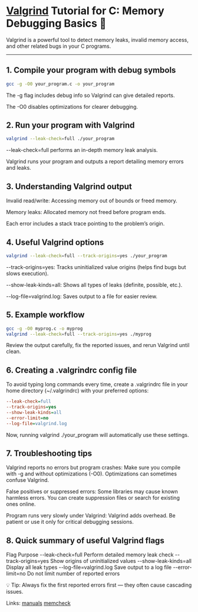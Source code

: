 # [Valgrind](https://valgrind.org/) Tutorial for C: Memory Debugging Basics 🐛

Valgrind is a powerful tool to detect memory leaks, invalid memory access, and other related bugs in your C programs.

---

## 1. Compile your program with debug symbols

```bash
gcc -g -O0 your_program.c -o your_program
```

The -g flag includes debug info so Valgrind can give detailed reports.

The -O0 disables optimizations for clearer debugging.

## 2. Run your program with Valgrind
```bash
valgrind --leak-check=full ./your_program
```

--leak-check=full performs an in-depth memory leak analysis.

Valgrind runs your program and outputs a report detailing memory errors and leaks.

## 3. Understanding Valgrind output
Invalid read/write: Accessing memory out of bounds or freed memory.

Memory leaks: Allocated memory not freed before program ends.

Each error includes a stack trace pointing to the problem’s origin.

## 4. Useful Valgrind options
```bash
valgrind --leak-check=full --track-origins=yes ./your_program
```

--track-origins=yes: Tracks uninitialized value origins (helps find bugs but slows execution).

--show-leak-kinds=all: Shows all types of leaks (definite, possible, etc.).

--log-file=valgrind.log: Saves output to a file for easier review.

## 5. Example workflow
```bash
gcc -g -O0 myprog.c -o myprog
valgrind --leak-check=full --track-origins=yes ./myprog
```
Review the output carefully, fix the reported issues, and rerun Valgrind until clean.

## 6. Creating a .valgrindrc config file
To avoid typing long commands every time, create a .valgrindrc file in your home directory (~/.valgrindrc) with your preferred options:

```ini
--leak-check=full
--track-origins=yes
--show-leak-kinds=all
--error-limit=no
--log-file=valgrind.log
```

Now, running valgrind ./your_program will automatically use these settings.

## 7. Troubleshooting tips
Valgrind reports no errors but program crashes:
Make sure you compile with -g and without optimizations (-O0). Optimizations can sometimes confuse Valgrind.

False positives or suppressed errors:
Some libraries may cause known harmless errors. You can create suppression files or search for existing ones online.

Program runs very slowly under Valgrind:
Valgrind adds overhead. Be patient or use it only for critical debugging sessions.

## 8. Quick summary of useful Valgrind flags
Flag	Purpose
--leak-check=full	Perform detailed memory leak check
--track-origins=yes	Show origins of uninitialized values
--show-leak-kinds=all	Display all leak types
--log-file=valgrind.log	Save output to a log file
--error-limit=no	Do not limit number of reported errors

💡 Tip: Always fix the first reported errors first — they often cause cascading issues.

Links:
[manuals](https://valgrind.org/docs/manual/manual.html)
[memcheck](https://valgrind.org/docs/manual/mc-manual.html#mc-manual.suppression)
